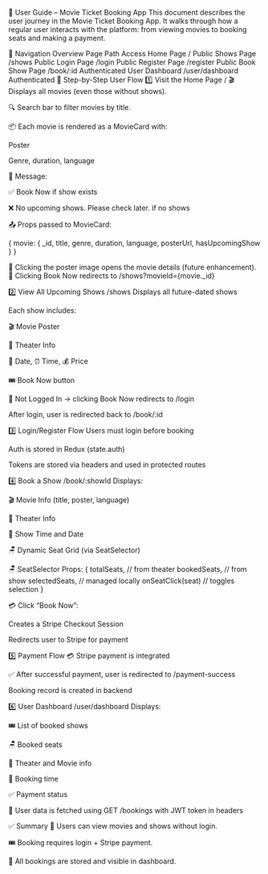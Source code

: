 👤 User Guide – Movie Ticket Booking App
This document describes the user journey in the Movie Ticket Booking App. It walks through how a regular user interacts with the platform: from viewing movies to booking seats and making a payment.

🧭 Navigation Overview
Page	Path	Access
Home Page	/	Public
Shows Page	/shows	Public
Login Page	/login	Public
Register Page	/register	Public
Book Show Page	/book/:id	Authenticated
User Dashboard	/user/dashboard	Authenticated
👣 Step-by-Step User Flow
1️⃣ Visit the Home Page /
🎬 Displays all movies (even those without shows).

🔍 Search bar to filter movies by title.

📦 Each movie is rendered as a MovieCard with:

Poster

Genre, duration, language

📅 Message:

✅ Book Now if show exists

❌ No upcoming shows. Please check later. if no shows

📤 Props passed to MovieCard:

{
  movie: {
    _id, title, genre, duration, language,
    posterUrl, hasUpcomingShow
  }
}

📌 Clicking the poster image opens the movie details (future enhancement). 📌 Clicking Book Now redirects to /shows?movieId={movie._id}

2️⃣ View All Upcoming Shows /shows
Displays all future-dated shows

Each show includes:

🎬 Movie Poster

🏢 Theater Info

📅 Date, ⏰ Time, 💰 Price

🎟️ Book Now button

📌 Not Logged In → clicking Book Now redirects to /login

After login, user is redirected back to /book/:id

3️⃣ Login/Register Flow
Users must login before booking

Auth is stored in Redux (state.auth)

Tokens are stored via headers and used in protected routes

4️⃣ Book a Show /book/:showId
Displays:

🎬 Movie Info (title, poster, language)

🏢 Theater Info

📅 Show Time and Date

🪑 Dynamic Seat Grid (via SeatSelector)

🪑 SeatSelector Props:
{
  totalSeats,          // from theater
  bookedSeats,         // from show
  selectedSeats,       // managed locally
  onSeatClick(seat)    // toggles selection
}


💳 Click “Book Now”:

Creates a Stripe Checkout Session

Redirects user to Stripe for payment

5️⃣ Payment Flow
💳 Stripe payment is integrated

✅ After successful payment, user is redirected to /payment-success

Booking record is created in backend

6️⃣ User Dashboard /user/dashboard
Displays:

🎟️ List of booked shows

🪑 Booked seats

🏢 Theater and Movie info

📅 Booking time

✅ Payment status

📌 User data is fetched using GET /bookings with JWT token in headers

✅ Summary
🔐 Users can view movies and shows without login.

🎟️ Booking requires login + Stripe payment.

🧾 All bookings are stored and visible in dashboard.